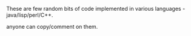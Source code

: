 These are few random bits of code  implemented in various languages - java/lisp/perl/C++.

anyone can copy/comment on them.
